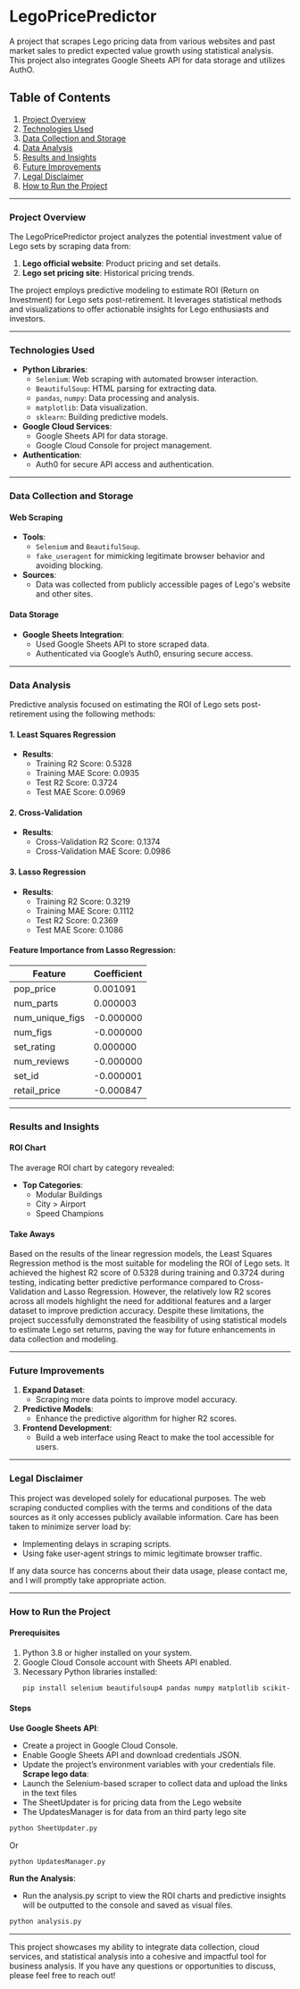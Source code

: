 
# LegoPricePredictor

A project that scrapes Lego pricing data from various websites and past market sales to predict expected value growth using statistical analysis. This project also integrates Google Sheets API for data storage and utilizes AuthO.

## Table of Contents
1. [Project Overview](#project-overview)
2. [Technologies Used](#technologies-used)
3. [Data Collection and Storage](#data-collection-and-storage)
4. [Data Analysis](#data-analysis)
5. [Results and Insights](#results-and-insights)
6. [Future Improvements](#future-improvements)
7. [Legal Disclaimer](#legal-disclaimer)
8. [How to Run the Project](#how-to-run-the-project)

---

### Project Overview
The LegoPricePredictor project analyzes the potential investment value of Lego sets by scraping data from:
1. **Lego official website**: Product pricing and set details.
2. **Lego set pricing site**: Historical pricing trends.

The project employs predictive modeling to estimate ROI (Return on Investment) for Lego sets post-retirement. It leverages statistical methods and visualizations to offer actionable insights for Lego enthusiasts and investors.

---

### Technologies Used
- **Python Libraries**:
  - `Selenium`: Web scraping with automated browser interaction.
  - `BeautifulSoup`: HTML parsing for extracting data.
  - `pandas`, `numpy`: Data processing and analysis.
  - `matplotlib`: Data visualization.
  - `sklearn`: Building predictive models.
- **Google Cloud Services**:
  - Google Sheets API for data storage.
  - Google Cloud Console for project management.
- **Authentication**:
  - Auth0 for secure API access and authentication.

---

### Data Collection and Storage
#### Web Scraping
- **Tools**:
  - `Selenium` and `BeautifulSoup`.
  - `fake_useragent` for mimicking legitimate browser behavior and avoiding blocking.
- **Sources**:
  - Data was collected from publicly accessible pages of Lego's website and other sites.

#### Data Storage
- **Google Sheets Integration**:
  - Used Google Sheets API to store scraped data.
  - Authenticated via Google’s Auth0, ensuring secure access.

---

### Data Analysis
Predictive analysis focused on estimating the ROI of Lego sets post-retirement using the following methods:

#### 1. Least Squares Regression
- **Results**:
  - Training R2 Score: 0.5328
  - Training MAE Score: 0.0935
  - Test R2 Score: 0.3724
  - Test MAE Score: 0.0969

#### 2. Cross-Validation
- **Results**:
  - Cross-Validation R2 Score: 0.1374
  - Cross-Validation MAE Score: 0.0986

#### 3. Lasso Regression
- **Results**:
  - Training R2 Score: 0.3219
  - Training MAE Score: 0.1112
  - Test R2 Score: 0.2369
  - Test MAE Score: 0.1086

#### Feature Importance from Lasso Regression:
| Feature             | Coefficient   |
|---------------------|---------------|
| pop_price          | 0.001091      |
| num_parts          | 0.000003      |
| num_unique_figs    | -0.000000     |
| num_figs           | -0.000000     |
| set_rating         | 0.000000      |
| num_reviews        | -0.000000     |
| set_id             | -0.000001     |
| retail_price       | -0.000847     |

---

### Results and Insights
#### ROI Chart
The average ROI chart by category revealed:
- **Top Categories**:
  - Modular Buildings
  - City > Airport
  - Speed Champions

#### Take Aways
Based on the results of the linear regression models, the Least Squares Regression method is the most suitable for modeling the ROI of Lego sets. It achieved the highest R2 score of 0.5328 during training and 0.3724 during testing, indicating better predictive performance compared to Cross-Validation and Lasso Regression. However, the relatively low R2 scores across all models highlight the need for additional features and a larger dataset to improve prediction accuracy. Despite these limitations, the project successfully demonstrated the feasibility of using statistical models to estimate Lego set returns, paving the way for future enhancements in data collection and modeling.

---

### Future Improvements
1. **Expand Dataset**:
   - Scraping more data points to improve model accuracy.
2. **Predictive Models**:
   - Enhance the predictive algorithm for higher R2 scores.
3. **Frontend Development**:
   - Build a web interface using React to make the tool accessible for users.

---

### Legal Disclaimer
This project was developed solely for educational purposes. The web scraping conducted complies with the terms and conditions of the data sources as it only accesses publicly available information. Care has been taken to minimize server load by:
- Implementing delays in scraping scripts.
- Using fake user-agent strings to mimic legitimate browser traffic.

If any data source has concerns about their data usage, please contact me, and I will promptly take appropriate action.

---

### How to Run the Project
#### Prerequisites
1. Python 3.8 or higher installed on your system.
2. Google Cloud Console account with Sheets API enabled.
3. Necessary Python libraries installed:
   ```bash
   pip install selenium beautifulsoup4 pandas numpy matplotlib scikit-learn fake-useragent
   ```

#### Steps
**Use Google Sheets API**:
   - Create a project in Google Cloud Console.
   - Enable Google Sheets API and download credentials JSON.
   - Update the project’s environment variables with your credentials file.
**Scrape lego data**:
   - Launch the Selenium-based scraper to collect data and upload the links in the text files
   - The SheetUpdater is for pricing data from the Lego website
   - The UpdatesManager is for data from an third party lego site
   ```bash
   python SheetUpdater.py
   ```
   Or
   ```
   python UpdatesManager.py
   ```
**Run the Analysis**:
   - Run the analysis.py script to view the ROI charts and predictive insights will be outputted to the console and saved as visual files.
   ```bash
   python analysis.py
   ```
---

This project showcases my ability to integrate data collection, cloud services, and statistical analysis into a cohesive and impactful tool for business analysis. If you have any questions or opportunities to discuss, please feel free to reach out!
